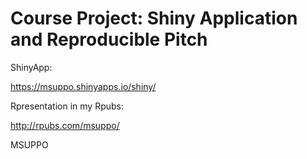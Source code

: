 # Course Project: Shiny Application and Reproducible Pitch

ShinyApp:

https://msuppo.shinyapps.io/shiny/

Rpresentation in my Rpubs:

http://rpubs.com/msuppo/


MSUPPO
